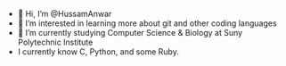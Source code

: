 - 👋 Hi, I’m @HussamAnwar
- 👀 I’m interested in learning more about git and other coding languages
- 🌱 I’m currently studying Computer Science & Biology at Suny Polytechnic Institute
- I currently know C, Python, and some Ruby.


<!---
HussamAnwar/HussamAnwar is a ✨ special ✨ repository because its `README.md` (this file) appears on your GitHub profile.
You can click the Preview link to take a look at your changes.
--->
